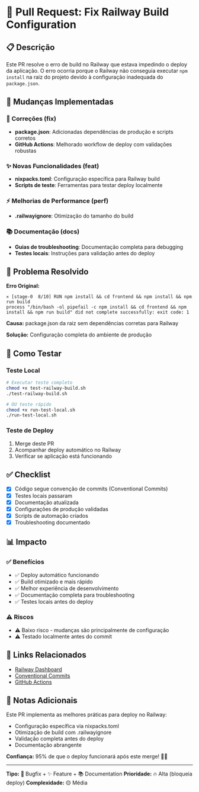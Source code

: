 # 🚀 Pull Request: Fix Railway Build Configuration

## 📋 Descrição

Este PR resolve o erro de build no Railway que estava impedindo o deploy da aplicação. O erro ocorria porque o Railway não conseguia executar `npm install` na raiz do projeto devido à configuração inadequada do `package.json`.

## 🔧 Mudanças Implementadas

### 🐛 Correções (fix)
- **package.json**: Adicionadas dependências de produção e scripts corretos
- **GitHub Actions**: Melhorado workflow de deploy com validações robustas

### ✨ Novas Funcionalidades (feat)
- **nixpacks.toml**: Configuração específica para Railway build
- **Scripts de teste**: Ferramentas para testar deploy localmente

### ⚡ Melhorias de Performance (perf)
- **.railwayignore**: Otimização do tamanho do build

### 📚 Documentação (docs)
- **Guias de troubleshooting**: Documentação completa para debugging
- **Testes locais**: Instruções para validação antes do deploy

## 🎯 Problema Resolvido

**Erro Original:**
```
✕ [stage-0  8/10] RUN npm install && cd frontend && npm install && npm run build
process "/bin/bash -ol pipefail -c npm install && cd frontend && npm install && npm run build" did not complete successfully: exit code: 1
```

**Causa:** package.json da raiz sem dependências corretas para Railway

**Solução:** Configuração completa do ambiente de produção

## 🧪 Como Testar

### Teste Local
```bash
# Executar teste completo
chmod +x test-railway-build.sh
./test-railway-build.sh

# OU teste rápido
chmod +x run-test-local.sh
./run-test-local.sh
```

### Teste de Deploy
1. Merge deste PR
2. Acompanhar deploy automático no Railway
3. Verificar se aplicação está funcionando

## ✅ Checklist

- [x] Código segue convenção de commits (Conventional Commits)
- [x] Testes locais passaram
- [x] Documentação atualizada
- [x] Configurações de produção validadas
- [x] Scripts de automação criados
- [x] Troubleshooting documentado

## 📊 Impacto

### ✅ Benefícios
- ✅ Deploy automático funcionando
- ✅ Build otimizado e mais rápido
- ✅ Melhor experiência de desenvolvimento
- ✅ Documentação completa para troubleshooting
- ✅ Testes locais antes do deploy

### ⚠️ Riscos
- ⚠️ Baixo risco - mudanças são principalmente de configuração
- ⚠️ Testado localmente antes do commit

## 🔗 Links Relacionados

- [Railway Dashboard](https://railway.app/dashboard)
- [Conventional Commits](https://www.conventionalcommits.org/)
- [GitHub Actions](https://github.com/SEU_USUARIO/sistema-funcionarios/actions)

## 📝 Notas Adicionais

Este PR implementa as melhores práticas para deploy no Railway:
- Configuração específica via nixpacks.toml
- Otimização de build com .railwayignore
- Validação completa antes do deploy
- Documentação abrangente

**Confiança:** 95% de que o deploy funcionará após este merge! 🚂✨

---

**Tipo:** 🐛 Bugfix + ✨ Feature + 📚 Documentation
**Prioridade:** 🔥 Alta (bloqueia deploy)
**Complexidade:** 🟡 Média